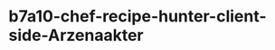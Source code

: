 # b7a10-chef-recipe-hunter-client-side-Arzenaakter

<!-- 
http://preview.themeforest.net/item/foodie-restaurant-cafe-html-template/full_screen_preview/18214246?_ga=2.179817700.1540732580.1682950484-1544877804.1682950484

http://preview.themeforest.net/item/flyfood-food-blog-wordpress-theme/full_screen_preview/20695115?_ga=2.187622760.1540732580.1682950484-1544877804.1682950484


 -->
